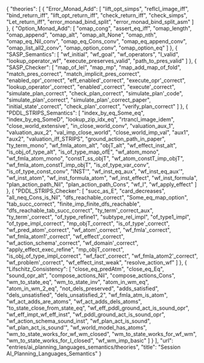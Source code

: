{
    "theories": [
        {
            "Error_Monad_Add": [
                "lift_opt_simps",
                "reflcl_image_iff",
                "bind_return_iff",
                "lift_opt_return_iff",
                "check_return_iff",
                "check_simps",
                "Let_return_iff",
                "error_monad_bind_split",
                "error_monad_bind_split_asm"
            ]
        },
        {
            "Option_Monad_Add": [
                "omap_cong",
                "assert_eq_iff",
                "omap_length",
                "omap_append",
                "omap_alt",
                "omap_alt_None",
                "omap_nth",
                "omap_eq_Nil_conv",
                "omap_eq_Cons_conv",
                "omap_eq_append_conv",
                "omap_list_all2_conv",
                "omap_option_conv",
                "omap_option_eq"
            ]
        },
        {
            "SASP_Semantics": [
                "wf_initial",
                "wf_goal",
                "wf_operators",
                "I_valid",
                "lookup_operator_wf",
                "execute_preserves_valid",
                "path_to_pres_valid"
            ]
        },
        {
            "SASP_Checker": [
                "map_of_leI",
                "map_mp",
                "map_add_map_of_fold",
                "match_pres_correct",
                "match_implicit_pres_correct",
                "enabled_opr'_correct",
                "eff_enabled'_correct",
                "execute_opr'_correct",
                "lookup_operator'_correct",
                "enabled'_correct",
                "execute'_correct",
                "simulate_plan_correct",
                "check_plan_correct",
                "simulate_plan'_code",
                "simulate_plan'_correct",
                "simulate_plan'_correct_paper",
                "initial_state'_correct",
                "check_plan'_correct",
                "verify_plan_correct"
            ]
        },
        {
            "PDDL_STRIPS_Semantics": [
                "index_by_eq_Some_eq",
                "index_by_eq_SomeD",
                "lookup_zip_idx_eq",
                "rtrancl_image_idem",
                "close_world_extensive",
                "in_close_world_conv",
                "valuation_aux_1",
                "valuation_aux_2",
                "val_imp_close_world",
                "close_world_imp_val",
                "aux1",
                "aux2",
                "valuation_iff_STRIPS",
                "ground_action_path_in_paper",
                "ty_term_mono",
                "wf_fmla_atom_alt",
                "objT_alt",
                "wf_effect_inst_alt",
                "is_obj_of_type_alt",
                "is_of_type_map_ofE",
                "wf_atom_mono",
                "wf_fmla_atom_mono",
                "constT_ss_objT",
                "wf_atom_constT_imp_objT",
                "wf_fmla_atom_constT_imp_objT",
                "is_of_type_var_conv",
                "is_of_type_const_conv",
                "INST'",
                "wf_inst_eq_aux",
                "wf_inst_eq_aux'",
                "wf_inst_atom",
                "wf_inst_formula_atom",
                "wf_inst_effect",
                "wf_inst_formula",
                "plan_action_path_Nil",
                "plan_action_path_Cons",
                "wf_I",
                "wf_apply_effect"
            ]
        },
        {
            "PDDL_STRIPS_Checker": [
                "succ_as_E",
                "card_decreases",
                "all_neq_Cons_is_Nil",
                "dfs_reachable_correct",
                "Some_eq_map_option",
                "tab_succ_correct",
                "finite_imp_finite_dfs_reachable",
                "dfs_reachable_tab_succ_correct",
                "ty_term'_correct_aux",
                "ty_term'_correct",
                "of_type_refine1",
                "subtype_rel_impl",
                "of_type1_impl",
                "of_type_impl_correct",
                "mp_objT_correct",
                "is_of_type'_correct",
                "wf_pred_atom'_correct",
                "wf_atom'_correct",
                "wf_fmla'_correct",
                "wf_fmla_atom1'_correct",
                "wf_effect'_correct",
                "wf_action_schema'_correct",
                "wf_domain'_correct",
                "apply_effect_exec_refine",
                "mp_objT_correct",
                "is_obj_of_type_impl_correct",
                "wf_fact'_correct",
                "wf_fmla_atom2'_correct",
                "wf_problem'_correct",
                "wf_effect_inst_weak",
                "resolve_action_wf"
            ]
        },
        {
            "Lifschitz_Consistency": [
                "close_eq_predAtm",
                "close_eq_Eq",
                "sound_opr_alt",
                "compose_actions_Nil",
                "compose_actions_Cons",
                "wm_to_state_eq",
                "wm_to_state_inv",
                "atom_in_wm_eq",
                "atom_in_wm_2_eq",
                "not_dels_preserved",
                "adds_satisfied",
                "dels_unsatisfied",
                "dels_unsatisfied_2",
                "wf_fmla_atm_is_atom",
                "wf_act_adds_are_atoms",
                "wf_act_adds_dels_atoms",
                "to_state_close_from_state_eq",
                "wf_eff_pddl_ground_act_is_sound_opr",
                "wf_eff_impt_wf_eff_inst",
                "wf_pddl_ground_act_is_sound_opr",
                "wf_action_schema_sound_inst",
                "wf_plan_act_is_sound",
                "wf_plan_act_is_sound'",
                "wf_world_model_has_atoms",
                "wm_to_state_works_for_wf_wm_closed",
                "wm_to_state_works_for_wf_wm",
                "wm_to_state_works_for_I_closed",
                "wf_wm_imp_basic"
            ]
        }
    ],
    "url": "entries/ai_planning_languages_semantics/theories",
    "title": "Session AI_Planning_Languages_Semantics"
}